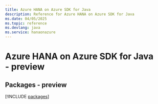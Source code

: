 ```yaml
---
title: Azure HANA on Azure SDK for Java
description: Reference for Azure HANA on Azure SDK for Java
ms.date: 04/05/2025
ms.topic: reference
ms.devlang: java
ms.service: hanaonazure
---
```

# Azure HANA on Azure SDK for Java - preview
## Packages - preview
[!INCLUDE [packages](hana-on-azure-index.md)]